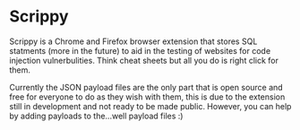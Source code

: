 # Scrippy
Scrippy is a Chrome and Firefox browser extension that stores SQL statments (more in the future) to aid in the testing of websites for code injection vulnerbulities. Think cheat sheets but all you do is right click for them.  

Currently the JSON payload files are the only part that is open source and free for everyone to do as they wish with them, this is due to the extension still in development and not ready to be made public. However, you can help by adding payloads to the...well payload files :) 
